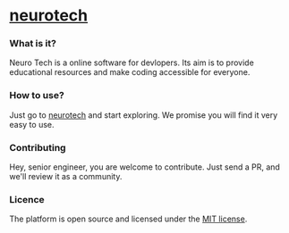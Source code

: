 # [neurotech](https://github.com/nuriddinislamov/neuro-tech/)

### What is it?

Neuro Tech is a online software for devlopers. Its aim is to provide educational resources and make coding accessible for everyone.

### How to use?

Just go to [neurotech](https://t.me/neuro_techbot) and start exploring. We promise you will find it very easy to use.

### Contributing

Hey, senior engineer, you are welcome to contribute. Just send a PR, and we'll review it as a community.

### Licence

The platform is open source and licensed under the [MIT license](https://github.com/nuriddinislamov/neuro-tech/blob/main/LICENCE).
